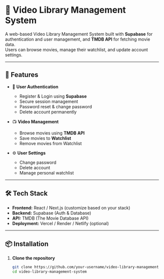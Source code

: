 # 🎥 Video Library Management System

A web-based Video Library Management System built with **Supabase** for authentication and user management, and **TMDB API** for fetching movie data.  
Users can browse movies, manage their watchlist, and update account settings.

---

## 🚀 Features

- 🔐 **User Authentication**
  - Register & Login using **Supabase**
  - Secure session management
  - Password reset & change password
  - Delete account permanently

- 📺 **Video Management**
  - Browse movies using **TMDB API**
  - Save movies to **Watchlist**
  - Remove movies from Watchlist

- ⚙️ **User Settings**
  - Change password
  - Delete account
  - Manage personal watchlist

---

## 🛠️ Tech Stack

- **Frontend:** React / Next.js (customize based on your stack)  
- **Backend:** Supabase (Auth & Database)  
- **API:** TMDB (The Movie Database API)  
- **Deployment:** Vercel / Render / Netlify (optional)

---

## 📦 Installation

1. **Clone the repository**
   ```bash
   git clone https://github.com/your-username/video-library-management-system.git
   cd video-library-management-system
